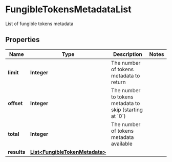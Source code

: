 

# FungibleTokensMetadataList

List of fungible tokens metadata

## Properties

Name | Type | Description | Notes
------------ | ------------- | ------------- | -------------
**limit** | **Integer** | The number of tokens metadata to return | 
**offset** | **Integer** | The number to tokens metadata to skip (starting at &#x60;0&#x60;) | 
**total** | **Integer** | The number of tokens metadata available | 
**results** | [**List&lt;FungibleTokenMetadata&gt;**](FungibleTokenMetadata.md) |  | 



